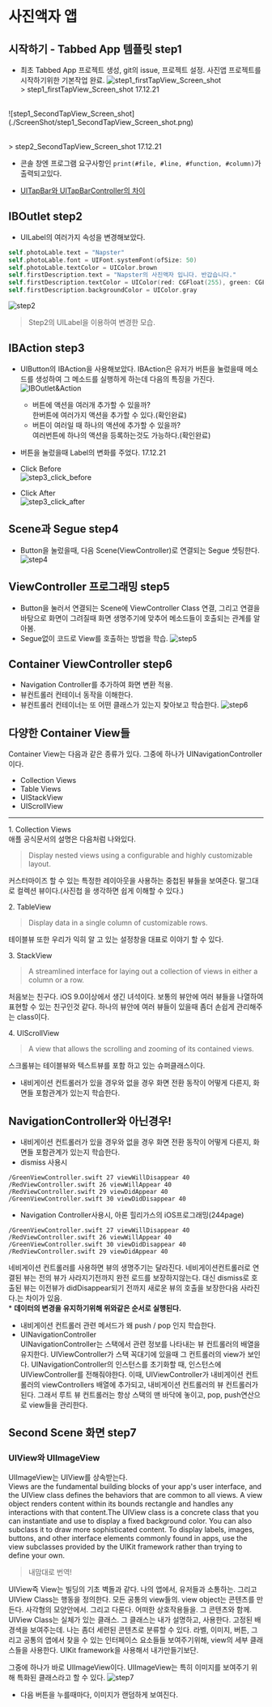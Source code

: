 # 사진액자 앱
## 시작하기 - Tabbed App 템플릿 step1
* 최초 Tabbed App 프로젝트 생성, git의 issue, 프로젝트 설정. 사진앱 프로젝트를 시작하기위한 기본작업 완료.
![step1_firstTapView_Screen_shot](./ScreenShot/step1_firstTapView_Screen_shot.png)
<br>> step1_firstTapView_Screen_shot 17.12.21
<br>
![step1_SecondTapView_Screen_shot](./ScreenShot/step1_SecondTapView_Screen_shot.png)

<br>> step2_SecondTapView_Screen_shot 17.12.21
* 콘솔 창엔 프로그램 요구사항인 ```print(#file, #line, #function, #column)```가 출력되고있다.

* [UITapBar와 UITapBarController의 차이](http://llldddjjj.tistory.com/entry/iOSUITapBar%EC%99%80-UITapBarController%EC%9D%98-%EA%B0%84%EB%8B%A8%ED%95%9C-%EC%B0%A8%EC%9D%B4)

## IBOutlet step2
* UILabel의 여러가지 속성을 변경해보았다. 
```swift
self.photoLable.text = "Napster"
self.photoLable.font = UIFont.systemFont(ofSize: 50)
self.photoLable.textColor = UIColor.brown
self.firstDescription.text = "Napster의 사진액자 입니다. 반갑습니다."
self.firstDescription.textColor = UIColor(red: CGFloat(255), green: CGFloat(255), blue: CGFloat(102), alpha: CGFloat(20))
self.firstDescription.backgroundColor = UIColor.gray
```
![step2](./ScreenShot/step2_firstView.png)
<br>
> Step2의 UILabel을 이용하여 변경한 모습. 

## IBAction step3
* UIButton의 IBAction을 사용해보았다. IBAction은 유저가 버튼을 눌렀을때 메소드를 생성하여 그 메소드를 실행하게 하는데 다음의 특징을 가진다.
![IBOutlet&Action](./ScreenShot/photoframe-target-action.png)
    * 버튼에 액션을 여러개 추가할 수 있을까?
    <br>한버튼에 여러가지 액션을 추가할 수 있다.(확인완료)
    * 버튼이 여러일 때 하나의 액션에 추가할 수 있을까?
    <br>여러번튼에 하나의 액션을 등록하는것도 가능하다.(확인완료)

* 버튼을 눌렀을때 Label의 변화를 주었다. 17.12.21
* Click Before<br>
![step3_click_before](./ScreenShot/step3_click_before.png)

* Click After<br>
![step3_click_after](./ScreenShot/step3_click_after.png)

## Scene과 Segue step4
* Button을 눌렀을때, 다음 Scene(ViewController)로 연결되는 Segue 셋팅한다.
![step4](./ScreenShot/step4.png)

## ViewController 프로그래밍 step5
* Button을 눌러서 연결되는 Scene에 ViewController Class 연결, 그리고 연결을 바탕으로 화면이 그려질때 화면 생명주기에 맞추어 메소드들이 호출되는 관계를 알아봄.
* Segue없이 코드로 View를 호출하는 방법을 학습.
![step5](./ScreenShot/step5.png)

## Container ViewController step6
* Navigation Controller를 추가하여 화면 변환 적용.
* 뷰컨트롤러 컨테이너 동작을 이해한다.
* 뷰컨트롤러 컨테이너는 또 어떤 클래스가 있는지 찾아보고 학습한다.
![step6](./ScreenShot/step6.png)


## 다양한 Container View들
 Container View는 다음과 같은 종류가 있다. 그중에 하나가 UINavigationController이다.
 * Collection Views
 * Table Views
 * UIStackView
 * UIScrollView<br>
----

<t>1. Collection Views<br>
애플 공식문서의 설명은 다음처럼 나와있다.
> Display nested views using a configurable and highly customizable layout.

커스터마이즈 할 수 있는 특정한 레이아웃을 사용하는 중첩된 뷰들을 보여준다. 말그대로 컬렉션 뷰이다.(사진첩 을 생각하면 쉽게 이해할 수 있다.)<br>

<t>2. TableView<br>
> Display data in a single column of customizable rows.
  
테이블뷰 또한 우리가 익히 알 고 있는 설정창을 대표로 이야기 할 수 있다.

<t>3. StackView<br>
> A streamlined interface for laying out a collection of views in either a column or a row.

처음보는 친구다. iOS 9.0이상에서 생긴 녀석이다. 보통의 뷰안에 여러 뷰들을 나열하여 표현할 수 있는 친구인것 같다. 하나의 뷰안에 여러 뷰들이 있을때 좀더 손쉽게 관리해주는 class이다. 

<t>4. UIScrollView<br>
> A view that allows the scrolling and zooming of its contained views.

스크롤뷰는 테이블뷰와 텍스트뷰를 포함 하고 있는 슈퍼클래스이다.
* 내비게이션 컨트롤러가 있을 경우와 없을 경우 화면 전환 동작이 어떻게 다른지, 화면들 포함관계가 있는지 학습한다.
## NavigationController와 아닌경우!
* 내비게이션 컨트롤러가 있을 경우와 없을 경우 화면 전환 동작이 어떻게 다른지, 화면들 포함관계가 있는지 학습한다.<br>
* dismiss 사용시
```
/GreenViewController.swift 27 viewWillDisappear 40
/RedViewController.swift 26 viewWillAppear 40
/RedViewController.swift 29 viewDidAppear 40
/GreenViewController.swift 30 viewDidDisappear 40
```
* Navigation Controller사용시, 아론 힐리가스의 iOS프로그래밍(244page)
```
/GreenViewController.swift 27 viewWillDisappear 40
/RedViewController.swift 26 viewWillAppear 40
/GreenViewController.swift 30 viewDidDisappear 40
/RedViewController.swift 29 viewDidAppear 40
```
네비게이션 컨트롤러를 사용하면 뷰의 생명주기는 달라진다. 네비게이션컨트롤러로 연결된 뷰는 전의 뷰가 사라지기전까지 완전 로드를 보장하지않는다. 대신 dismiss로 호출된 뷰는 이전뷰가 didDisappear되기 전까지 새로운 뷰의 호출을 보장한다음 사라진다.는 차이가 있음.<br>
    * **데이터의 변경을 유지하기위해 위와같은 순서로 실행된다.**
* 내비게이션 컨트롤러 관련 메서드가 왜 push / pop 인지 학습한다.
* UINavigationController<br>
 UINavigationController는 스택에서 관련 정보를 나타내는 뷰 컨트롤러의 배열을 유지한다. UIViewController가 스택 꼭대기에 있을때 그 컨트롤러의 view가 보인다.
 UINavigationController의 인스턴스를 초기화할 때, 인스턴스에 UIViewController를 전해줘야한다. 이때, UIViewController가 내비게이션 컨트롤러의 viewControllers 배열에 추가되고, 내비게이션 컨트롤러의 뷰 컨트롤러가 된다. 그래서 루트 뷰 컨트롤러는 항상 스택의 맨 바닥에 놓이고, pop, push연산으로 view들을 관리한다.

## Second Scene 화면 step7
### UIView와 UIImageView 
UIImageView는 UIView를 상속받는다.<br>
Views are the fundamental building blocks of your app's user interface, and the UIView class defines the behaviors that are common to all views. A view object renders content within its bounds rectangle and handles any interactions with that content.The UIView class is a concrete class that you can instantiate and use to display a fixed background color. You can also subclass it to draw more sophisticated content. To display labels, images, buttons, and other interface elements commonly found in apps, use the view subclasses provided by the UIKit framework rather than trying to define your own.<br>
 > 내맘대로 번역!<br>

UIView즉 View는 빌딩의 기초 벽돌과 같다. 나의 앱에서, 유저들과 소통하는. 그리고 UIView Class는 행동을 정의한다. 모든 공통의 view들의. view object는 콘텐츠를 만든다. 사각형의 모양안에서. 그리고 다룬다. 어떠한 상호작용들을. 그 콘텐츠와 함께. UIView Class는 실체가 있는 클래스. 그 클래스는 내가 설명하고, 사용한다. 고정된 배경색을 보여주는데. 나는 좀더 세련된 콘텐츠로 분류할 수 있다. 라벨, 이미지, 버튼, 그리고 공통의 앱에서 찾을 수 있는 인터페이스 요소들들 보여주기위해, view의 세부 클래스들을 사용한다. UIKit framework을 사용해서 내가만들기보단.<br>

그중에 하나가 바로 UIImageView이다. UIImageView는 특히 이미지를 보여주기 위해 특화된 클래스라고 할 수 있다.
![step7](./ScreenShot/step7.png)
* 다음 버튼을 누를때마다, 이미지가 랜덤하게 보여진다. 